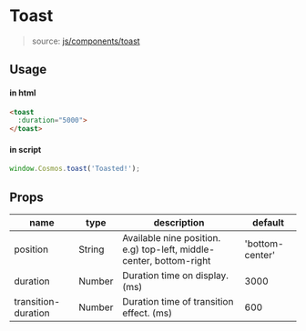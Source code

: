 # Toast
> source: [js/components/toast](../src/js/components/toast.vue)

## Usage
#### in html
```html
<toast
  :duration="5000">
</toast>
```

#### in script
```js
window.Cosmos.toast('Toasted!');
```

## Props
| name | type | description | default |
| ---- | ---- | ----------- | ------- |
| position | String | Available nine position. e.g) top-left, middle-center, bottom-right | 'bottom-center' |
| duration | Number | Duration time on display. (ms) | 3000 |
| transition-duration | Number | Duration time of transition effect. (ms) | 600 |
